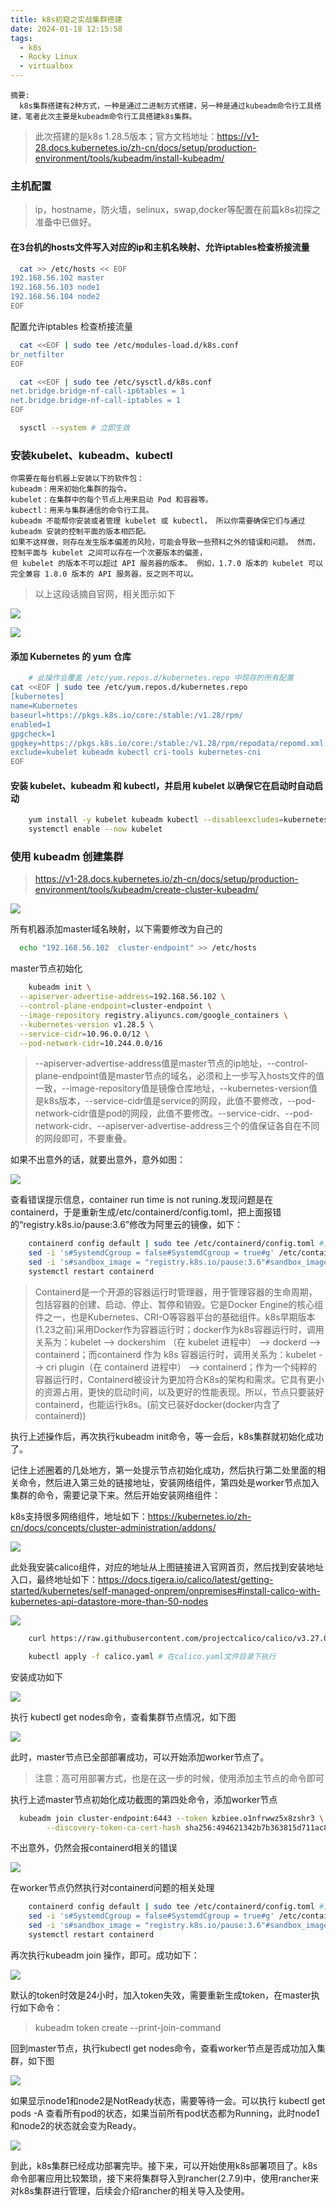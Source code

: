 ```yaml
---
title: k8s初窥之实战集群搭建
date: 2024-01-18 12:15:58
tags:
  - k8s 
  - Rocky Linux
  - virtualbox
---
```



    摘要:
      k8s集群搭建有2种方式，一种是通过二进制方式搭建，另一种是通过kubeadm命令行工具搭建，笔者此次主要是kubeadm命令行工具搭建k8s集群。

> 此次搭建的是k8s 1.28.5版本；官方文档地址：https://v1-28.docs.kubernetes.io/zh-cn/docs/setup/production-environment/tools/kubeadm/install-kubeadm/

### 主机配置
> ip，hostname，防火墙，selinux，swap,docker等配置在前篇k8s初探之准备中已做好。

#### 在3台机的hosts文件写入对应的ip和主机名映射、允许iptables检查桥接流量

```bash
  cat >> /etc/hosts << EOF
192.168.56.102 master
192.168.56.103 node1
192.168.56.104 node2
EOF
```

配置允许iptables 检查桥接流量

```bash
  cat <<EOF | sudo tee /etc/modules-load.d/k8s.conf
br_netfilter
EOF

  cat <<EOF | sudo tee /etc/sysctl.d/k8s.conf
net.bridge.bridge-nf-call-ip6tables = 1
net.bridge.bridge-nf-call-iptables = 1
EOF

  sysctl --system # 立即生效
```


### 安装kubelet、kubeadm、kubectl

    你需要在每台机器上安装以下的软件包：
    kubeadm：用来初始化集群的指令。
    kubelet：在集群中的每个节点上用来启动 Pod 和容器等。
    kubectl：用来与集群通信的命令行工具。
    kubeadm 不能帮你安装或者管理 kubelet 或 kubectl， 所以你需要确保它们与通过 kubeadm 安装的控制平面的版本相匹配。 
    如果不这样做，则存在发生版本偏差的风险，可能会导致一些预料之外的错误和问题。 然而，控制平面与 kubelet 之间可以存在一个次要版本的偏差，
    但 kubelet 的版本不可以超过 API 服务器的版本。 例如，1.7.0 版本的 kubelet 可以完全兼容 1.8.0 版本的 API 服务器，反之则不可以。

  >以上这段话摘自官网，相关图示如下
  
  ![](/images/k8s_install_readme.jpeg)


  ![](/images/k8s_install.jpeg) 

#### 添加 Kubernetes 的 yum 仓库

```bash
    # 此操作会覆盖 /etc/yum.repos.d/kubernetes.repo 中现存的所有配置
cat <<EOF | sudo tee /etc/yum.repos.d/kubernetes.repo
[kubernetes]
name=Kubernetes
baseurl=https://pkgs.k8s.io/core:/stable:/v1.28/rpm/
enabled=1
gpgcheck=1
gpgkey=https://pkgs.k8s.io/core:/stable:/v1.28/rpm/repodata/repomd.xml.key
exclude=kubelet kubeadm kubectl cri-tools kubernetes-cni
EOF
```

#### 安装 kubelet、kubeadm 和 kubectl，并启用 kubelet 以确保它在启动时自动启动

```bash
    yum install -y kubelet kubeadm kubectl --disableexcludes=kubernetes
    systemctl enable --now kubelet
```


### 使用 kubeadm 创建集群

> https://v1-28.docs.kubernetes.io/zh-cn/docs/setup/production-environment/tools/kubeadm/create-cluster-kubeadm/

  ![](/images/k8s_init_master1.jpeg) 

所有机器添加master域名映射，以下需要修改为自己的

```bash
  echo "192.168.56.102  cluster-endpoint" >> /etc/hosts
```

master节点初始化

```bash
    kubeadm init \
  --apiserver-advertise-address=192.168.56.102 \
  --control-plane-endpoint=cluster-endpoint \
  --image-repository registry.aliyuncs.com/google_containers \
  --kubernetes-version v1.28.5 \
  --service-cidr=10.96.0.0/12 \
  --pod-network-cidr=10.244.0.0/16
```

>--apiserver-advertise-address值是master节点的ip地址，--control-plane-endpoint值是master节点的域名，必须和上一步写入hosts文件的值一致，--image-repository值是镜像仓库地址，--kubernetes-version值是k8s版本，--service-cidr值是service的网段，此值不要修改，--pod-network-cidr值是pod的网段，此值不要修改。--service-cidr、--pod-network-cidr、--apiserver-advertise-address三个的值保证各自在不同的网段即可，不要重叠。

如果不出意外的话，就要出意外，意外如图：

  ![](/images/k8s_init_error.jpeg)

查看错误提示信息，container run time is not runing.发现问题是在containerd，于是重新生成/etc/containerd/config.toml，把上面报错的“registry.k8s.io/pause:3.6”修改为阿里云的镜像，如下：

```bash
    containerd config default | sudo tee /etc/containerd/config.toml #重新生成/etc/containerd/config.toml
    sed -i 's#SystemdCgroup = false#SystemdCgroup = true#g' /etc/containerd/config.toml
    sed -i 's#sandbox_image = "registry.k8s.io/pause:3.6"#sandbox_image = "registry.cn-hangzhou.aliyuncs.com/google_containers/pause:3.9"#g' /etc/containerd/config.toml
    systemctl restart containerd
```

>Containerd是一个开源的容器运行时管理器，用于管理容器的生命周期，包括容器的创建、启动、停止、暂停和销毁。它是Docker Engine的核心组件之一，也是Kubernetes、CRI-O等容器平台的基础组件。k8s早期版本(1.23之前)采用Docker作为容器运行时；docker作为k8s容器运行时，调用关系为：kubelet --> dockershim （在 kubelet 进程中） --> dockerd --> containerd；而containerd 作为 k8s 容器运行时，调用关系为：kubelet --> cri plugin（在 containerd 进程中） --> containerd；作为一个纯粹的容器运行时，Containerd被设计为更加符合K8s的架构和需求。它具有更小的资源占用，更快的启动时间，以及更好的性能表现。所以，节点只要装好containerd，也能运行k8s。(前文已装好docker(docker内含了containerd))

执行上述操作后，再次执行kubeadm init命令，等一会后，k8s集群就初始化成功了。


记住上述圈着的几处地方，第一处提示节点初始化成功，然后执行第二处里面的相关命令，然后进入第三处的链接地址，安装网络组件，第四处是worker节点加入集群的命令，需要记录下来。然后开始安装网络组件：

k8s支持很多网络组件，地址如下：https://kubernetes.io/zh-cn/docs/concepts/cluster-administration/addons/


  ![](/images/k8s_net_plugins.jpeg)

此处我安装calico组件，对应的地址从上图链接进入官网首页，然后找到安装地址入口，最终地址如下：https://docs.tigera.io/calico/latest/getting-started/kubernetes/self-managed-onprem/onpremises#install-calico-with-kubernetes-api-datastore-more-than-50-nodes

  ![](/images/k8s_calico_install.jpeg)


```bash
    curl https://raw.githubusercontent.com/projectcalico/calico/v3.27.0/manifests/calico.yaml -O  # 网络不好可以单独下载下来上传到master节点的某个目录

    kubectl apply -f calico.yaml # 在calico.yaml文件目录下执行
```

安装成功如下

  ![](/images/k8s_calico_success.jpeg)

执行 kubectl get nodes命令，查看集群节点情况，如下图

  ![](/images/k8s_master_result.jpeg)

此时，master节点已全部部署成功，可以开始添加worker节点了。

> 注意：高可用部署方式，也是在这一步的时候，使用添加主节点的命令即可

执行上述master节点初始化成功截图的第四处命令，添加worker节点

```bash
  kubeadm join cluster-endpoint:6443 --token kzbiee.o1nfrwwz5x8zshr3 \
        --discovery-token-ca-cert-hash sha256:494621342b7b363815d711ac8f1677760d7e94b5a1fbdd84e042e983bdc94035 
```

不出意外，仍然会报containerd相关的错误

  ![](/images/k8s_init_worker_error.jpeg)

在worker节点仍然执行对containerd问题的相关处理

```bash
    containerd config default | sudo tee /etc/containerd/config.toml #重新生成/etc/containerd/config.toml
    sed -i 's#SystemdCgroup = false#SystemdCgroup = true#g' /etc/containerd/config.toml
    sed -i 's#sandbox_image = "registry.k8s.io/pause:3.6"#sandbox_image = "registry.cn-hangzhou.aliyuncs.com/google_containers/pause:3.9"#g' /etc/containerd/config.toml
    systemctl restart containerd
```

再次执行kubeadm join 操作，即可。成功如下：

  ![](/images/k8s_worker_success.jpeg)

默认的token时效是24小时，加入token失效，需要重新生成token，在master执行如下命令：

>kubeadm token create --print-join-command

回到master节点，执行kubectl get nodes命令，查看worker节点是否成功加入集群，如下图

  ![](/images/k8s_all_node_success.jpeg)

如果显示node1和node2是NotReady状态，需要等待一会。可以执行 kubectl get pods -A 查看所有pod的状态，如果当前所有pod状态都为Running，此时node1和node2的状态就会变为Ready。

  ![](/images/k8s_all_node_pods.jpeg)  

到此，k8s集群已经成功部署完毕。接下来，可以开始使用k8s部署项目了。k8s命令部署应用比较繁琐，接下来将集群导入到rancher(2.7.9)中，使用rancher来对k8s集群进行管理，后续会介绍rancher的相关导入及使用。